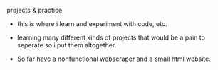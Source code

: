 projects & practice

- this is where i learn and experiment with code, etc.

- learning many different kinds of projects that would be a pain to seperate so i put them altogether.

- So far have a nonfunctional webscraper and a small html website.
